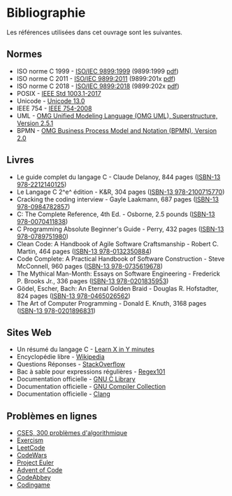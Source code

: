 # Bibliographie

Les références utilisées dans cet ouvrage sont les suivantes.

## Normes

- ISO norme C 1999 - [ISO/IEC 9899:1999](https://www.iso.org/standard/74528.html) (9899:1999 [pdf](https://www.open-std.org/jtc1/sc22/wg14/www/docs/n1256.pdf))
- ISO norme C 2011 - [ISO/IEC 9899:2011](https://www.iso.org/standard/57853.html) (9899:201x [pdf](https://www.open-std.org/jtc1/sc22/wg14/www/docs/n1548.pdf))
- ISO norme C 2018 - [ISO/IEC 9899:2018](https://www.iso.org/standard/74528.html) (9899:202x [pdf](https://www.open-std.org/jtc1/sc22/wg14/www/docs/n2347.pdf))
- POSIX - [IEEE Std 1003.1-2017](https://pubs.opengroup.org/onlinepubs/9699919799/)
- Unicode - [Unicode 13.0](https://www.unicode.org/versions/Unicode13.0.0/)
- IEEE 754 - [IEEE 754-2008](https://ieeexplore.ieee.org/document/4610935)
- UML - [OMG Unified Modeling Language (OMG UML), Superstructure, Version 2.5.1](https://www.omg.org/spec/UML/2.5.1/PDF)
- BPMN - [OMG Business Process Model and Notation (BPMN), Version 2.0](https://www.omg.org/spec/BPMN/2.0/PDF)

## Livres

- Le guide complet du langage C - Claude Delanoy, 844 pages ([ISBN-13 978-2212140125](https://isbnsearch.org/isbn/9782212140125))
- Le Langage C 2^e^ édition - K&R, 304 pages ([ISBN-13 978-2100715770](https://isbnsearch.org/isbn/9782100715770))
- Cracking the coding interview - Gayle Laakmann, 687 pages ([ISBN-13 978-0984782857](https://isbnsearch.org/isbn/9780984782857))
- C: The Complete Reference, 4th Ed. - Osborne, 2.5 pounds ([ISBN-13 978-0070411838](https://isbnsearch.org/isbn/9780070411838))
- C Programming Absolute Beginner's Guide - Perry, 432 pages ([ISBN-13 978-0789751980](https://isbnsearch.org/isbn/9780789751980))
- Clean Code: A Handbook of Agile Software Craftsmanship - Robert C. Martin, 464 pages ([ISBN-13 978-0132350884](https://isbnsearch.org/isbn/9780132350884))
- Code Complete: A Practical Handbook of Software Construction - Steve McConnell, 960 pages ([ISBN-13 978-0735619678](https://isbnsearch.org/isbn/9780735619678))
- The Mythical Man-Month: Essays on Software Engineering - Frederick P. Brooks Jr., 336 pages ([ISBN-13 978-0201835953](https://isbnsearch.org/isbn/9780201835953))
- Gödel, Escher, Bach: An Eternal Golden Braid - Douglas R. Hofstadter, 824 pages ([ISBN-13 978-0465026562](https://isbnsearch.org/isbn/9780465026562))
- The Art of Computer Programming - Donald E. Knuth, 3168 pages ([ISBN-13 978-0201896831](https://isbnsearch.org/isbn/9780201896831))

## Sites Web

- Un résumé du langage C - [Learn X in Y minutes](https://learnxinyminutes.com/docs/fr-fr/c-fr/)
- Encyclopédie libre - [Wikipedia](https://www.wikipedia.org)
- Questions Réponses - [StackOverflow](https://stackoverflow.com)
- Bac à sable pour expressions régulières - [Regex101](https://regex101.com)
- Documentation officielle - [GNU C Library](https://www.gnu.org/software/libc/manual)
- Documentation officielle - [GNU Compiler Collection](https://gcc.gnu.org/onlinedocs)
- Documentation officielle - [Clang](https://clang.llvm.org/docs)

## Problèmes en lignes

- [CSES, 300 problèmes d'algorithmique](https://cses.fi/problemset)
- [Exercism](https://exercism.org/tracks/c)
- [LeetCode](https://leetcode.com)
- [CodeWars](https://www.codewars.com)
- [Project Euler](https://projecteuler.net)
- [Advent of Code](https://adventofcode.com)
- [CodeAbbey](http://www.codeabbey.com)
- [Codingame](https://www.codingame.com)